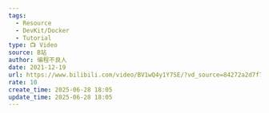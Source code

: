 ```yaml
---
tags:
  - Resource
  - DevKit/Docker
  - Tutorial
type: 📺 Video
source: B站
author: 编程不良人
date: 2021-12-19
url: https://www.bilibili.com/video/BV1wQ4y1Y7SE/?vd_source=84272a2d7f72158b38778819be5bc6ad
rate: 10
create_time: 2025-06-28 18:05
update_time: 2025-06-28 18:05
---
```

